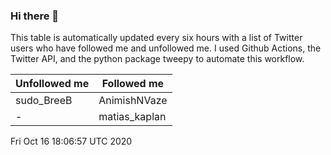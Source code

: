 ### Hi there 👋

This table is automatically updated every six hours with a list of Twitter users who have followed me and unfollowed me. I used Github Actions, the Twitter API, and the python package tweepy to automate this workflow.

| Unfollowed me |  Followed me |
| --- | --- |
|sudo_BreeB|AnimishNVaze|
|-|matias_kaplan|
Fri Oct 16 18:06:57 UTC 2020
